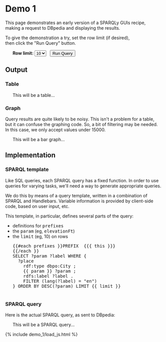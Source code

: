 # Demo 1

This page demonstrates an early version of a SPARQLy GUIs recipe,<br>
making a request to DBpedia and displaying the results.

To give the demonstration a try, set the row limit (if desired),<br>
then click the "Run Query" button.

<ul>
  <b>Row limit:</b>
  <select name="limit" id="set_limit">
    <option>10</option>
    <option>15</option>
  </select>
  &nbsp;
  <button id="run_query">Run Query</button>
</ul>


## Output

### Table

<ul>
  <div id="sparql_table">
    This will be a table...
  </div>
</ul>

### Graph

Query results are quite likely to be noisy.
This isn't a problem for a table,<br>
but it can confuse the graphing code.
So, a bit of filtering may be needed.<br>
In this case, we only accept values under 15000.

<ul>
  <div id="sparql_graph">
    This will be a bar graph...
  </div>
</ul>


## Implementation

### SPARQL template

Like SQL queries, each SPARQL query has a fixed function.
In order to use queries for varying tasks,
we'll need a way to generate appropriate queries.

We do this by means of a query template,
written in a combination of SPARQL and Handlebars.
Variable information is provided by client-side code,
based on user input, etc.

This template, in particular, defines several parts of the query:

<ul>
  <li>definitions for <tt>prefixes</tt>
  <li>the <tt>param</tt> (eg, <tt>elevationFt</tt>)
  <li>the <tt>limit</tt> (eg, 10) on rows</tt>
</ul>

<ul>
  <pre id="sparql_template">
{{#each prefixes }}PREFIX  {{{ this }}}
{{/each }}
SELECT ?param ?label WHERE {
  ?place
    rdf:type dbpo:City ;
    {{ param }} ?param ;
    rdfs:label ?label .
    FILTER (lang(?label) = "en")
} ORDER BY DESC(?param) LIMIT {{ limit }}
  </pre>
</ul>

### SPARQL query

Here is the actual SPARQL query, as sent to DBpedia:

<ul>
  <div id="sparql_query">
    This will be a SPARQL query...
  </div>
</ul>

{% include demo_1/load_js.html %}

<script type='text/coffeescript'>

{% include demo_1/chart.coffee %}
{% include demo_1/query.coffee %}
{% include demo_1/table.coffee %}

  # Set up widgets.

  $('button#run_query').click(do_query)

</script>
